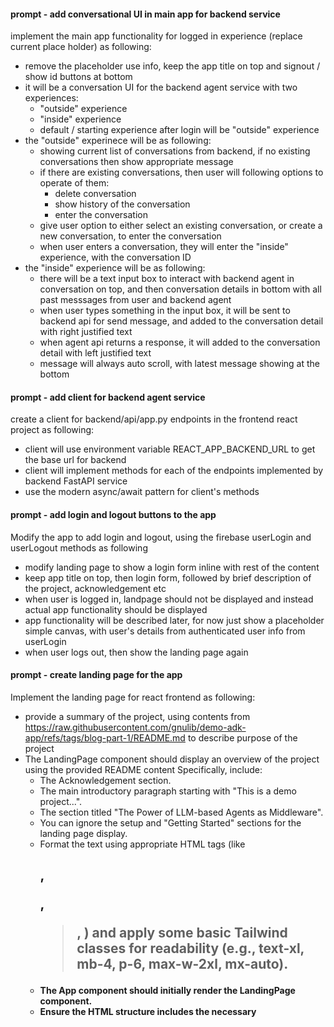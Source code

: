 #### prompt - add conversational UI in main app for backend service ####

implement the main app functionality for logged in experience (replace current place holder) as following:
- remove the placeholder use info, keep the app title on top and signout / show id buttons at bottom
- it will be a conversation UI for the backend agent service with two experiences:
  - "outside" experience
  - "inside" experience
  - default / starting experience after login will be "outside" experience
- the "outside" experinece will be as following:
  - showing current list of conversations from backend, if no existing conversations then show appropriate message
  - if there are existing conversations, then user will following options to operate of them:
    - delete conversation
    - show history of the conversation
    - enter the conversation
  - give user option to either select an existing conversation, or create a new conversation, to enter the conversation
  - when user enters a conversation, they will enter the "inside" experience, with the conversation ID
- the "inside" experience will be as following:
  - there will be a text input box to interact with backend agent in conversation on top, and then conversation details in bottom with all past messsages from user and backend agent
  - when user types something in the input box, it will be sent to backend api for send message, and added to the conversation detail with right justified text
  - when agent api returns a response, it will added to the conversation detail with left justified text
  - message will always auto scroll, with latest message showing at the bottom


#### prompt - add client for backend agent service ####

create a client for backend/api/app.py endpoints in the frontend react project as following:
- client will use environment variable REACT_APP_BACKEND_URL to get the base url for backend
- client will implement methods for each of the endpoints implemented by backend FastAPI service
- use the modern async/await pattern for client's methods


#### prompt - add login and logout buttons to the app ####

Modify the app to add login and logout, using the firebase userLogin and userLogout methods as following
- modify landing page to show a login form inline with rest of the content
- keep app title on top, then login form, followed by brief description of the project, acknowledgement etc
- when user is logged in, landpage should not be displayed and instead actual app functionality should be displayed
- app functionality will be described later, for now just show a placeholder simple canvas, with user's details from authenticated user info from userLogin
- when user logs out, then show the landing page again

#### prompt - create landing page for the app ####

Implement the landing page for react frontend as following:
  - provide a summary of the project, using contents from https://raw.githubusercontent.com/gnulib/demo-adk-app/refs/tags/blog-part-1/README.md to describe purpose of the project
  - The LandingPage component should display an overview of the project using the provided README content Specifically, include:
    - The Acknowledgement section.
    - The main introductory paragraph starting with "This is a demo project...".
    - The section titled "The Power of LLM-based Agents as Middleware".
    - You can ignore the setup and "Getting Started" sections for the landing page display.
    - Format the text using appropriate HTML tags (like <h2>, <p>, <blockquote>, <strong>) and apply some basic Tailwind classes for readability (e.g., text-xl, mb-4, p-6, max-w-2xl, mx-auto).
    - The App component should initially render the LandingPage component.
    - Ensure the HTML structure includes the necessary <script> tags for React, ReactDOM, Babel, and the Tailwind CSS CDN link within the <head> or <body>.
- keep the content on landing page brief and succint, with link to the github README for more details.

#### prompt - add firebase methods for password authentication ####

create a utility for firebase authentication in the react project as following:
- import getAuth, signInWithEmailAndPassword and signOut from "firebase/auth"
- initialize "auth" using getAuth method
- implement a login method, that uses signInWithEmailAndPassword as following and returns back authenticated user credenial, or error:
```
signInWithEmailAndPassword(auth, email, password)
  .then((userCredential) => {
    // Signed in 
    const user = userCredential.user;
    // ...
  })
  .catch((error) => {
    const errorCode = error.code;
    const errorMessage = error.message;
  });
  ```
- implement a logout method, that uses signOut as following and returns back success or error:
```
signOut(auth).then(() => {
  // Sign-out successful.
}).catch((error) => {
  // An error happened.
});
```
- implement the methods using modern async/await pattern


#### prompt - create a firebase app for use in frontend ####

create a component or utility for initializing firebase app in react project under frontend as following:
- uses import { initializeApp } from 'firebase/app';
- initializes a json object with following schema, and populates the values from environment variables in placeholder values:
```
{
  projectId: "REACT_APP_FIREBASE_PROJECT_ID",
  appId: "REACT_APP_FIREBASE_APP_ID",
  storageBucket: "REACT_APP_FIREBASE_STORAGE_BUCKET",
  apiKey: "REACT_APP_FIREBASE_API_KEY",
  authDomain: "REACT_APP_FIREBASE_AUTH_DOMAIN",
  messagingSenderId: "REACT_APP_FIREBASE_MESSAGING_SENDER_ID"
}
```
- initializes app using above json object and configuration
- exports that app to be used in other utility methods for firebase functionality
